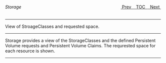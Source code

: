 <topicKey storage/>
<topicBack id="topicNext" link="security"/>
<topicNext id="topicBack" link="graphicview"/>

<a style="float: right;" href="javascript:docNextTopic()">&nbsp;&nbsp;Next&nbsp;<i class="fas fa-lg fa-arrow-right"></i></a>
<a style="float: right;" href="javascript:docNextTopic('toc')">&nbsp;&nbsp;TOC&nbsp;&nbsp;</a>
<a style="float: right;" href="javascript:docPrevTopic()"><i class="fas fa-lg fa-arrow-left"></i>&nbsp;Prev&nbsp;&nbsp;</a>

###### Storage

---

View of StroageClasses and requested space.

<!-- <div style="margin-left: 150px;">
    <iframe width="700" height="390" src="https://www.youtube.com/embed/zgJlWk5QqBM"></iframe>
</div> -->

---

Storage provides a view of the StorageClasses and the defined Persistent Volume requests and Persistent Volume Claims.  The requrested space for each resource is shown.

---

<!-- <a style="float: right;" href="javascript:docNextTopic()">&nbsp;&nbsp;Next&nbsp;<i class="fas fa-lg fa-arrow-right"></i></a>
<a style="float: right;" href="javascript:docNextTopic('toc')">&nbsp;&nbsp;TOC&nbsp;&nbsp;</a>
<a style="float: right;" href="javascript:docPrevTopic()"><i class="fas fa-lg fa-arrow-left"></i>&nbsp;Prev&nbsp;&nbsp;</a> -->
